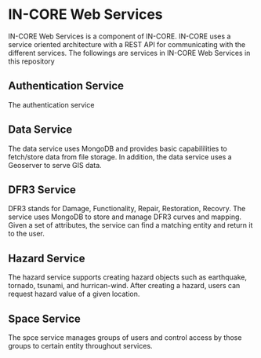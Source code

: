 # IN-CORE Web Services

IN-CORE Web Services is a component of IN-CORE. IN-CORE uses a service oriented architecture with a REST API for communicating with the different services. The followings are services in IN-CORE Web Services in this repository

## Authentication Service
The authentication service  

## Data Service
The data service uses MongoDB and provides basic capabililities to fetch/store data from file storage. In addition, the data service uses a Geoserver to serve GIS data.

## DFR3 Service
DFR3 stands for Damage, Functionality, Repair, Restoration, Recovry. The service uses MongoDB to store and manage DFR3 curves and mapping. Given a set of attributes, the service can find a matching entity and return it to the user.

## Hazard Service
The hazard service supports creating hazard objects such as earthquake, tornado, tsunami, and hurrican-wind. After creating a hazard, users can request hazard value of a given location.

## Space Service
The spce service manages groups of users and control access by those groups to certain entity throughout services.

